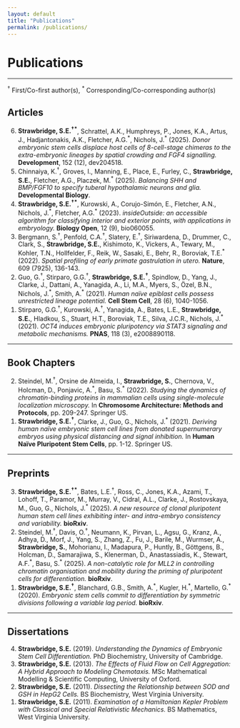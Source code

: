 ```yaml
---
layout: default
title: "Publications"
permalink: /publications/
---
```




# **Publications**
---

<sup>†</sup> First/Co-first author(s), <sup>*</sup> Corresponding/Co-corresponding author(s)

## Articles
<ol reversed>
  <li><strong>Strawbridge, S.E.<sup>†*</sup></strong>, Schrattel, A.K., Humphreys, P., Jones, K.A., Artus, J., Hadjantonakis, A.K., Fletcher, A.G.<sup>*</sup>, Nichols, J.<sup>*</sup> (2025).  
      <em>Donor embryonic stem cells displace host cells of 8-cell-stage chimeras to the extra-embryonic lineages by spatial crowding and FGF4 signalling.</em>  
      <strong>Development</strong>, 152 (12), dev204518.
  </li>

  <li>Chinnaiya, K.<sup>†</sup>, Groves, I., Manning, E., Place, E., Furley, C., <strong>Strawbridge, S.E.</strong>, Fletcher, A.G., Placzek, M.<sup>*</sup> (2025).  
      <em>Balancing SHH and BMP/FGF10 to specify tuberal hypothalamic neurons and glia.</em>  
      <strong>Developmental Biology</strong>.
  </li>

  <li><strong>Strawbridge, S.E.<sup>†*</sup></strong>, Kurowski, A., Corujo-Simón, E., Fletcher, A.N., Nichols, J.<sup>*</sup>, Fletcher, A.G.<sup>*</sup> (2023).  
      <em>insideOutside: an accessible algorithm for classifying interior and exterior points, with applications in embryology.</em>  
      <strong>Biology Open</strong>, 12 (9), bio060055.
  </li>

  <li>Bergmann, S.<sup>†</sup>, Penfold, C.A.<sup>†</sup>, Slatery, E.<sup>†</sup>, Siriwardena, D., Drummer, C., Clark, S., <strong>Strawbridge, S.E.</strong>, Kishimoto, K., Vickers, A., Tewary, M., Kohler, T.N., Hollfelder, F., Reik, W., Sasaki, E., Behr, R., Boroviak, T.E.<sup>*</sup>(2022).  
      <em>Spatial profiling of early primate gastrulation <i>in utero</i>.</em>  
      <strong>Nature</strong>, 609 (7925), 136-143.
  </li>

  <li>Guo, G.<sup>†</sup>, Stirparo, G.G.<sup>†</sup>, <strong>Strawbridge, S.E.<sup>†</sup></strong>, Spindlow, D., Yang, J., Clarke, J., Dattani, A., Yanagida, A., Li, M.A., Myers, S., Özel, B.N., Nichols, J.<sup>*</sup>, Smith, A.<sup>*</sup> (2021).  
      <em>Human naïve epiblast cells possess unrestricted lineage potential.</em>  
      <strong>Cell Stem Cell</strong>, 28 (6), 1040-1056.
  </li>

  <li>Stirparo, G.G.<sup>†</sup>, Kurowski, A.<sup>†</sup>, Yanagida, A., Bates, L.E., <strong>Strawbridge, S.E.</strong>, Hladkou, S., Stuart, H.T., Boroviak, T.E., Silva, J.C.R., Nichols, J.<sup>*</sup> (2021).  
      <em>OCT4 induces embryonic pluripotency via STAT3 signaling and metabolic mechanisms.</em>  
      <strong>PNAS</strong>, 118 (3), e2008890118.
  </li>
</ol>

---

## Book Chapters
<ol reversed>
  <li>Steindel, M.<sup>†</sup>, Orsine de Almeida, I., <strong>Strawbridge, S.</strong>, Chernova, V., Holcman, D., Ponjavic, A.<sup>*</sup>, Basu, S.<sup>*</sup> (2022).  
      <em>Studying the dynamics of chromatin-binding proteins in mammalian cells using single-molecule localization microscopy.</em>  
      In <strong>Chromosome Architecture: Methods and Protocols</strong>, pp. 209-247. Springer US.
  </li>

  <li><strong>Strawbridge, S.E.<sup>†</sup></strong>, Clarke, J., Guo, G., Nichols, J.<sup>*</sup> (2021).  
      <em>Deriving human naïve embryonic stem cell lines from donated supernumerary embryos using physical distancing and signal inhibition.</em>  
      In <strong>Human Naïve Pluripotent Stem Cells</strong>, pp. 1-12. Springer US.
  </li>
</ol>

---

## Preprints
<ol reversed>
  <li><strong>Strawbridge, S.E.<sup>†*</sup></strong>, Bates, L.E.<sup>†</sup>, Ross, C., Jones, K.A., Azami, T., Lohoff, T., Paramor, M., Murray, V., Cidral, A.L., Clarke, J., Rostovskaya, M., Guo, G., Nichols, J.<sup>*</sup> (2025).  
      <em>A new resource of clonal pluripotent human stem cell lines exhibiting inter- and intra-embryo consistency and variability.</em>  
      <strong>bioRxiv</strong>.
  </li>

  <li>Steindel, M.<sup>†</sup>, Davis, O.<sup>†</sup>, Neumann, K., Pirvan, L., Agsu, G., Kranz, A., Adhya, D., Morf, J., Yang, S., Zhang, Z., Fu, J., Barile, M., Wurmser, A., <strong>Strawbridge, S.</strong>, Mohorianu, I., Madapura, P., Huntly, B., Göttgens, B., Holcman, D., Samarajiwa, S., Klenerman, D., Anastassiadis, K., Stewart, A.F.<sup>*</sup>, Basu, S.<sup>*</sup> (2025).  
      <em>A non-catalytic role for MLL2 in controlling chromatin organisation and mobility during the priming of pluripotent cells for differentiation.</em>  
      <strong>bioRxiv</strong>.
  </li>

  <li><strong>Strawbridge, S.E.<sup>†</sup></strong>, Blanchard, G.B., Smith, A.<sup>*</sup>, Kugler, H.<sup>*</sup>, Martello, G.<sup>*</sup> (2020).  
      <em>Embryonic stem cells commit to differentiation by symmetric divisions following a variable lag period.</em>  
      <strong>bioRxiv</strong>.
  </li>
</ol>

---

## Dissertations
<ol reversed>
  <li><strong>Strawbridge, S.E.</strong> (2019).  
      <em>Understanding the Dynamics of Embryonic Stem Cell Differentiation.</em>  
      PhD Biochemistry, University of Cambridge.
  </li>

  <li><strong>Strawbridge, S.E.</strong> (2013).  
      <em>The Effects of Fluid Flow on Cell Aggregation: A Hybrid Approach to Modeling Chemotaxis.</em>  
      MSc Mathematical Modelling & Scientific Computing, University of Oxford.
  </li>

  <li><strong>Strawbridge, S.E.</strong> (2011).  
      <em>Dissecting the Relationship between SOD and GSH in HepG2 Cells.</em>  
      BS Biochemistry, West Virginia University.
  </li>

  <li><strong>Strawbridge, S.E.</strong> (2011).  
      <em>Examination of a Hamiltonian Kepler Problem with Classical and Special Relativistic Mechanics.</em>  
      BS Mathematics, West Virginia University.
  </li>
</ol>


